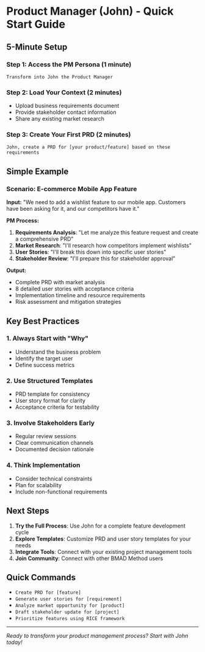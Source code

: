 ﻿# Product Manager (John) - Quick Start Guide

## 5-Minute Setup

### Step 1: Access the PM Persona (1 minute)
```
Transform into John the Product Manager
```

### Step 2: Load Your Context (2 minutes)
- Upload business requirements document
- Provide stakeholder contact information
- Share any existing market research

### Step 3: Create Your First PRD (2 minutes)
```
John, create a PRD for [your product/feature] based on these requirements
```

## Simple Example

### Scenario: E-commerce Mobile App Feature

**Input:**
"We need to add a wishlist feature to our mobile app. Customers have been asking for it, and our competitors have it."

**PM Process:**
1. **Requirements Analysis**: "Let me analyze this feature request and create a comprehensive PRD"
2. **Market Research**: "I'll research how competitors implement wishlists"
3. **User Stories**: "I'll break this down into specific user stories"
4. **Stakeholder Review**: "I'll prepare this for stakeholder approval"

**Output:**
- Complete PRD with market analysis
- 8 detailed user stories with acceptance criteria
- Implementation timeline and resource requirements
- Risk assessment and mitigation strategies

## Key Best Practices

### 1. Always Start with "Why"
- Understand the business problem
- Identify the target user
- Define success metrics

### 2. Use Structured Templates
- PRD template for consistency
- User story format for clarity
- Acceptance criteria for testability

### 3. Involve Stakeholders Early
- Regular review sessions
- Clear communication channels
- Documented decision rationale

### 4. Think Implementation
- Consider technical constraints
- Plan for scalability
- Include non-functional requirements

## Next Steps

1. **Try the Full Process**: Use John for a complete feature development cycle
2. **Explore Templates**: Customize PRD and user story templates for your needs
3. **Integrate Tools**: Connect with your existing project management tools
4. **Join Community**: Connect with other BMAD Method users

## Quick Commands

- `Create PRD for [feature]`
- `Generate user stories for [requirement]`
- `Analyze market opportunity for [product]`
- `Draft stakeholder update for [project]`
- `Prioritize features using RICE framework`

---

*Ready to transform your product management process? Start with John today!*
